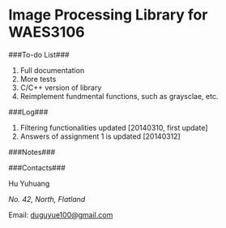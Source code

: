 Image Processing Library for WAES3106
=======

###To-do List###

1. Full documentation
2. More tests
3. C/C++ version of library
4. Reimplement fundmental functions, such as graysclae, etc.

###Log###

1. Filtering functionalities updated [20140310, first update]
2. Answers of assignment 1 is updated [20140312]

###Notes###

###Contacts###

Hu Yuhuang

_No. 42, North, Flatland_

Email: duguyue100@gmail.com

